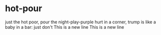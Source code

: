 # hot-pour
just the hot poor, pour the night-play-purple
hurt in a corner,
trump is like a baby in a bar:
just don't
This is a new line
This is a new line
